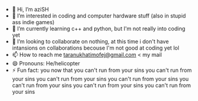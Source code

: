 - 👋 Hi, I’m aziSH
- 👀 I’m interested in coding and computer hardware stuff (also in stupid ass indie games)
- 🌱 I’m currently learning c++ and python, but I'm not really into coding yet
- 💞️ I’m looking to collaborate on nothing, at this time i don't have intansions on collaborations becouse I'm not good at coding yet lol
- 📫 How to reach me taranukhatimofej@gmail.com < my mail
- 😄 Pronouns: He/helicopter 
- ⚡ Fun fact: you now that you can't run from your sins you can't run from your sins you can't run from your sins you can't run from your sins you can't run from your sins you can't run from your sins you can't run from your sins

<!---
az1SHh/az1SHh is a ✨ special ✨ repository because its `README.md` (this file) appears on your GitHub profile.
You can click the Preview link to take a look at your changes.
--->
